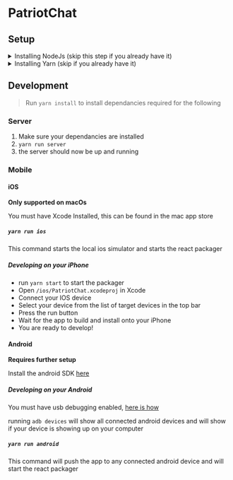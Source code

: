 # PatriotChat

## Setup


</details>

<details>
<summary>Installing NodeJs (skip this step if you already have it)</summary> 

### macOs
* First setup Homebrew by visiting [here](https://brew.sh)
* Then run ```brew install node```

### Windows
#### First Option
* Download the installer from [here](http://nodejs.org/#download)
* You'll want to get v8.5.0 by clicking on other downloads under the 8.6.0 Current download button.

#### Second Option
* Use Chocolatey and do ```cinst nodejs.install```

#### Third Option
* Use scoop and do ```scoop install nodejs```

### Installing Node.js on Linux
#### Installing on Ubuntu or Debian based systems
* Do ```curl -sL https://deb.nodesource.com/setup_8.x | sudo -E bash -```
* Then ```sudo apt-get install -y nodejs```
* Lastly do ```sudo apt-get install -y build-essential``` if you need build tools.

#### For installing on other linux distrubtions please go [here](https://nodejs.org/en/download/package-manager/)

</details>


<details>
<summary>Installing Yarn (skip if you already have it)</summary>

### Installing Yarn on macOS
* First setup Homebrew by visting [here](https://brew.sh)
* Run ```brew install yarn```
* If you already have nvm/node.js then do ```brew install yarn --without-node```


### Installing Yarn on Windows
You have 3 options for this:
#### First Option
* Download the installer
* You will need to install node.js first for this.
* Download the installer from [here](https://yarnpkg.com/latest.msi) and run it.

#### Second Option
* If you use chocolatey then do ```choco install yarn```
Third Option
* If you use scoop then do ```scoop install yarn```

### Installing Yarn on Linux
#### For Debian or Ubuntu you can install via Debian package repository.
* First do: ```curl -sS https://dl.yarnpkg.com/debian/pubkey.gpg | sudo apt-key add -
echo "deb https://dl.yarnpkg.com/debian/ stable main" | sudo tee /etc/apt/sources.list.d/yarn.list```
* Then do ```sudo apt-get update && sudo apt-get install yarn```
* NOTE: If you get errors from `cmdtest` being installed then run `sudo apt remove cmdtest`

#### For CentOS, Fedora, and RHEL, you can use the RPM package repo.
* First do ```sudo wget https://dl.yarnpkg.com/rpm/yarn.repo -O /etc/yum.repos.d/yarn.repo```
* Then you can do ```sudo yum install yarn``` or ```sudo dnf install yarn```

#### For other distrubtions please see the yarn installation instructions [here](https://yarnpkg.com/lang/en/docs/install/#linux-tab)
</details>


## Development
>Run `yarn install` to install dependancies required for the following

### Server
1. Make sure your dependancies are installed
2. `yarn run server`
3. the server should now be up and running
### Mobile

#### iOS
**Only supported on macOs**

You must have Xcode Installed, this can be found in the mac app store

##### `yarn run ios`
This command starts the local ios simulator and starts the react packager

##### Developing on your iPhone
* run `yarn start` to start the packager
* Open `/ios/PatriotChat.xcodeproj` in Xcode
* Connect your IOS device
* Select your device from the list of target devices in the top bar
* Press the run button
* Wait for the app to build and install onto your iPhone
* You are ready to develop!

#### Android
**Requires further setup**

Install the android SDK [here](http://www.androidauthority.com/how-to-install-android-sdk-software-development-kit-21137/)

##### Developing on your Android

You must have usb debugging enabled, [here is how](https://www.kingoapp.com/root-tutorials/how-to-enable-usb-debugging-mode-on-android.htm)

running `adb devices` will show all connected android devices and will show if your device is showing up on your computer

##### `yarn run android`
This command will push the app to any connected android device and will start the react packager

